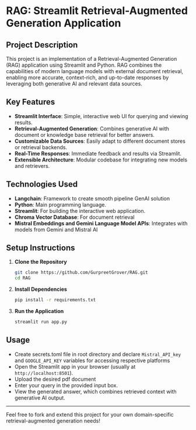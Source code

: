 # RAG: Streamlit Retrieval-Augmented Generation Application

## Project Description

This project is an implementation of a Retrieval-Augmented Generation (RAG) application using Streamlit and Python. RAG combines the capabilities of modern language models with external document retrieval, enabling more accurate, context-rich, and up-to-date responses by leveraging both generative AI and relevant data sources.

## Key Features

- **Streamlit Interface**: Simple, interactive web UI for querying and viewing results.
- **Retrieval-Augmented Generation**: Combines generative AI with document or knowledge base retrieval for better answers.
- **Customizable Data Sources**: Easily adapt to different document stores or retrieval backends.
- **Real-Time Responses**: Immediate feedback and results via Streamlit.
- **Extensible Architecture**: Modular codebase for integrating new models and retrievers.

## Technologies Used

- **Langchain**: Framework to create smooth pipeline GenAI solution
- **Python**: Main programming language.
- **Streamlit**: For building the interactive web application.
- **Chroma Vector Database**: For document retrieval 
- **Mistral Embeddings and Gemini Language Model APIs**: Integrates with models from Gemini and Mistral AI

## Setup Instructions

1. **Clone the Repository**
   ```bash
   git clone https://github.com/GurpreetGrover/RAG.git
   cd RAG
   ```

2. **Install Dependencies**
   ```bash
   pip install -r requirements.txt
   ```

3. **Run the Application**
   ```bash
   streamlit run app.py
   ```

## Usage

- Create secrets.toml file in root directory and declare `Mistral_API_key` and `GOOGLE_API_KEY` variables for accessing respective platforms
- Open the Streamlit app in your browser (usually at `http://localhost:8501`).
- Upload the desired pdf document
- Enter your query in the provided input box.
- View the generated answer, which combines retrieved context with generative AI output.

---

Feel free to fork and extend this project for your own domain-specific retrieval-augmented generation needs!
